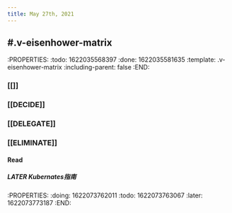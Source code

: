 ```yaml
---
title: May 27th, 2021
---
```


## #.v-eisenhower-matrix
:PROPERTIES:
:todo: 1622035568397
:done: 1622035581635
:template: .v-eisenhower-matrix
:including-parent: false
:END:
### [[]]
####
####
####
### [[DECIDE]]
####
####
####
### [[DELEGATE]]
####
####
####
### [[ELIMINATE]]
#### Read
##### LATER Kubernates指南
:PROPERTIES:
:doing: 1622073762011
:todo: 1622073763067
:later: 1622073773187
:END:
####
####
